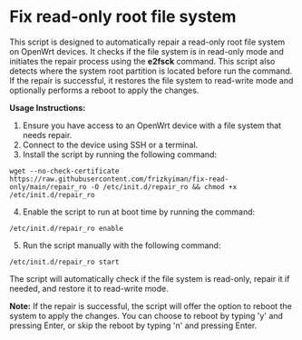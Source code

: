 # Fix read-only root file system
This script is designed to automatically repair a read-only root file system on OpenWrt devices. It checks if the file system is in read-only mode and initiates the repair process using the **e2fsck** command. 
This script also detects where the system root partition is located before run the command. 
If the repair is successful, it restores the file system to read-write mode and optionally performs a reboot to apply the changes.

**Usage Instructions:**
1. Ensure you have access to an OpenWrt device with a file system that needs repair.
2. Connect to the device using SSH or a terminal.
3. Install the script by running the following command:
  ```
  wget --no-check-certificate https://raw.githubusercontent.com/frizkyiman/fix-read-only/main/repair_ro -O /etc/init.d/repair_ro && chmod +x /etc/init.d/repair_ro
  ```
4. Enable the script to run at boot time by running the command:
  ```
  /etc/init.d/repair_ro enable
  ```
5. Run the script manually with the following command:
  ```
  /etc/init.d/repair_ro start
  ```
  The script will automatically check if the file system is read-only, repair it if needed, and restore it to read-write mode.
  
  **Note:** If the repair is successful, the script will offer the option to reboot the system to apply the changes. You can choose to reboot by typing 'y' and pressing Enter, or skip the reboot by typing 'n' and pressing Enter.
